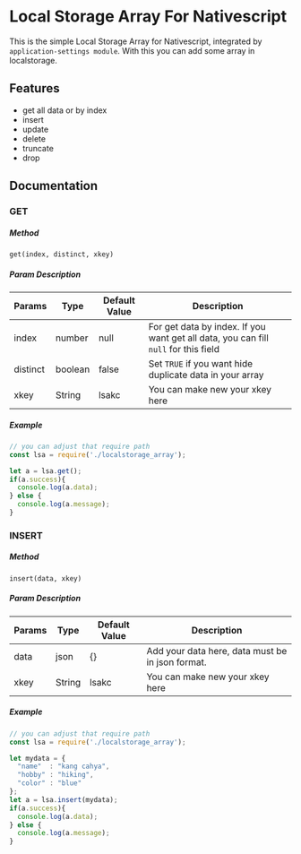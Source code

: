 # Local Storage Array For Nativescript
This is the simple Local Storage Array for Nativescript, integrated by ```application-settings module```. With this you can add some array in localstorage.

## Features
- get all data or by index
- insert
- update
- delete
- truncate
- drop

## Documentation

### GET
##### Method
```get(index, distinct, xkey)```

##### Param Description
|  Params  | Type    | Default Value | Description                                                                             |
|----------|---------|---------------|-----------------------------------------------------------------------------------------|
| index    | number  | null          | For get data by index. If you want get all data, you can fill ```null``` for this field |
| distinct | boolean | false         | Set ```TRUE``` if you want hide duplicate data in your array                            |
| xkey     | String  | lsakc         | You can make new your xkey here                                                         |

##### Example
``` javascript
// you can adjust that require path
const lsa = require('./localstorage_array');

let a = lsa.get();
if(a.success){
  console.log(a.data);
} else {
  console.log(a.message);
}
```

### INSERT
##### Method
```insert(data, xkey)```

##### Param Description
|  Params  | Type    | Default Value | Description                                      |
|----------|---------|---------------|--------------------------------------------------|
| data     | json    | {}            | Add your data here, data must be in json format. |
| xkey     | String  | lsakc         | You can make new your xkey here                  |

##### Example
``` javascript
// you can adjust that require path
const lsa = require('./localstorage_array');

let mydata = {
  "name"  : "kang cahya",
  "hobby" : "hiking",
  "color" : "blue"
};
let a = lsa.insert(mydata);
if(a.success){
  console.log(a.data);
} else {
  console.log(a.message);
}
```
